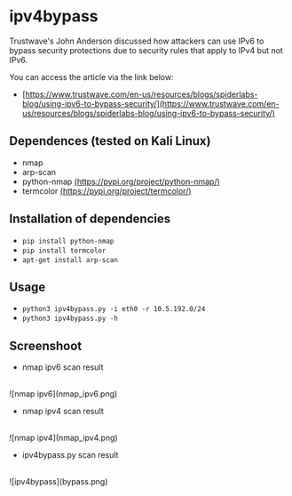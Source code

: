 # ipv4bypass

Trustwave's John Anderson discussed how attackers can use IPv6 to bypass security protections due to security rules that apply to IPv4 but not IPv6.

You can access the article via the link below:

* [https://www.trustwave.com/en-us/resources/blogs/spiderlabs-blog/using-ipv6-to-bypass-security/](https://www.trustwave.com/en-us/resources/blogs/spiderlabs-blog/using-ipv6-to-bypass-security/)

## Dependences (tested on Kali Linux)

* nmap
* arp-scan
* python-nmap [(https://pypi.org/project/python-nmap/)](https://pypi.org/project/python-nmap/)
* termcolor [(https://pypi.org/project/termcolor/)](https://pypi.org/project/termcolor/)

## Installation of dependencies

* `pip install python-nmap`
* `pip install termcolor`
* `apt-get install arp-scan`

## Usage

* `python3 ipv4bypass.py -i eth0 -r 10.5.192.0/24`
* `python3 ipv4bypass.py -h`

## Screenshoot
* nmap ipv6 scan result
</br>
![nmap ipv6](nmap_ipv6.png)

* nmap ipv4 scan result
</br>
![nmap ipv4](nmap_ipv4.png)

* ipv4bypass.py scan result
</br>
![ipv4bypass](bypass.png)

